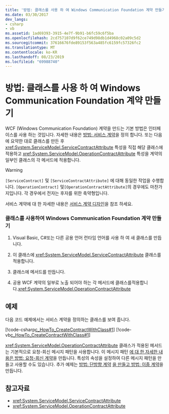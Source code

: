```yaml
---
title: '방법: 클래스를 사용 하 여 Windows Communication Foundation 계약 만들기'
ms.date: 03/30/2017
dev_langs:
- csharp
- vb
ms.assetid: 1ad69393-3915-4e7f-9b91-b6fc59c6f5ba
ms.openlocfilehash: 2cd757107d9f62ce749d98db1d4968c02a09c5d2
ms.sourcegitcommit: 37616676fde89153f563a485fc6159fc57326fc2
ms.translationtype: MT
ms.contentlocale: ko-KR
ms.lasthandoff: 08/23/2019
ms.locfileid: "69988740"
---
```

# <a name="how-to-create-a-windows-communication-foundation-contract-with-a-class"></a>방법: 클래스를 사용 하 여 Windows Communication Foundation 계약 만들기
WCF (Windows Communication Foundation) 계약을 만드는 기본 방법은 인터페이스를 사용 하는 것입니다. 자세한 내용은 [방법: 서비스 계약](../../../../docs/framework/wcf/how-to-define-a-wcf-service-contract.md)을 정의 합니다. 또는 다음에 요약한 대로 클래스를 만든 후 <xref:System.ServiceModel.ServiceContractAttribute> 특성을 직접 해당 클래스에 적용하고 <xref:System.ServiceModel.OperationContractAttribute> 특성을 계약의 일부인 클래스의 각 메서드에 적용합니다.  
  
> [!WARNING]
> `[ServiceContract]` 및 `[ServiceContractAttribute]` 에 대해 동일한 작업을 수행합니다. `[OperationContract]` 및`[OperationContractAttribute]`의 경우에도 마찬가지입니다. 각 경우에서 전자는 후자를 위한 축약형입니다.  
  
 서비스 계약에 대 한 자세한 내용은 [서비스 계약 디자인](../../../../docs/framework/wcf/designing-service-contracts.md)을 참조 하세요.  
  
### <a name="creating-a-windows-communication-foundation-contract-with-a-class"></a>클래스를 사용하여 Windows Communication Foundation 계약 만들기  
  
1. Visual Basic, C#또는 다른 공용 언어 런타임 언어를 사용 하 여 새 클래스를 만듭니다.  
  
2. 이 클래스에 <xref:System.ServiceModel.ServiceContractAttribute> 클래스를 적용합니다.  
  
3. 클래스에 메서드를 만듭니다.  
  
4. 공용 WCF 계약의 일부로 노출 되어야 하는 각 메서드에 클래스를적용합니다.<xref:System.ServiceModel.OperationContractAttribute>  
  
## <a name="example"></a>예제  
 다음 코드 예제에서는 서비스 계약을 정의하는 클래스를 보여 줍니다.  
  
 [!code-csharp[c_HowTo_CreateContractWithClass#1](../../../../samples/snippets/csharp/VS_Snippets_CFX/c_howto_createcontractwithclass/cs/source.cs#1)]
 [!code-vb[c_HowTo_CreateContractWithClass#1](../../../../samples/snippets/visualbasic/VS_Snippets_CFX/c_howto_createcontractwithclass/vb/source.vb#1)]  
  
 <xref:System.ServiceModel.OperationContractAttribute> 클래스가 적용된 메서드는 기본적으로 요청-회신 메시지 패턴을 사용합니다. 이 메시지 패턴 [에 대 한 자세한 내용은 방법: 요청-회신 계약](../../../../docs/framework/wcf/feature-details/how-to-create-a-request-reply-contract.md)을 만듭니다. 특성의 속성을 설정하여 다른 메시지 패턴을 만들고 사용할 수도 있습니다. 추가 예제는 [방법: 단방향 계약](../../../../docs/framework/wcf/feature-details/how-to-create-a-one-way-contract.md) [을 만들고 방법: 이중 계약](../../../../docs/framework/wcf/feature-details/how-to-create-a-duplex-contract.md)을 만듭니다.  
  
## <a name="see-also"></a>참고자료

- <xref:System.ServiceModel.ServiceContractAttribute>
- <xref:System.ServiceModel.OperationContractAttribute>
